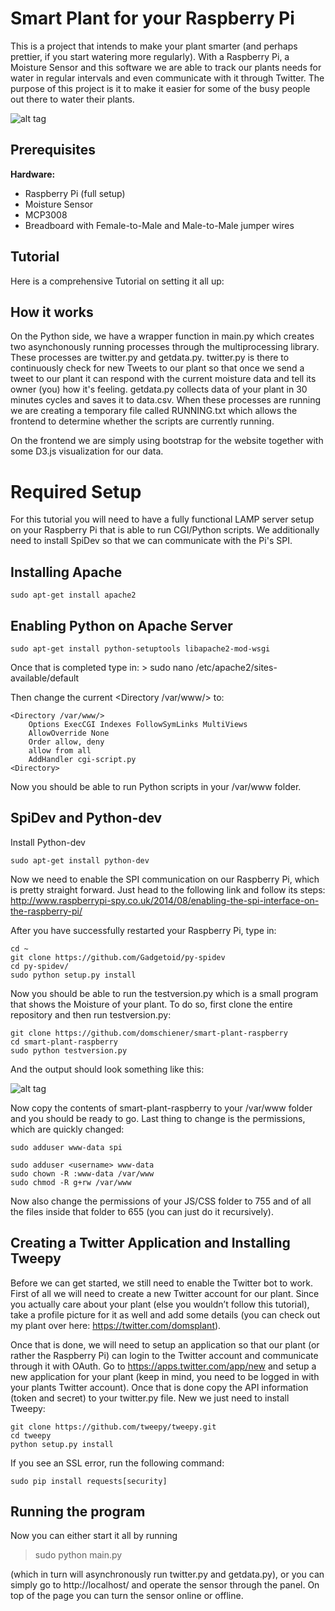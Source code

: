 # Smart Plant for your Raspberry Pi

This is a project that intends to make your plant smarter (and perhaps prettier, if you start watering more regularly). With a Raspberry Pi, a Moisture Sensor and this software we are able to track our plants needs for water in regular intervals and even communicate with it through Twitter. The purpose of this project is it to make it easier for some of the busy people out there to water their plants. 

![alt tag](http://i.imgur.com/c60yPD5.png)

## Prerequisites

**Hardware:**
* Raspberry Pi (full setup)
* Moisture Sensor
* MCP3008
* Breadboard with Female-to-Male and Male-to-Male jumper wires

## Tutorial

Here is a comprehensive Tutorial on setting it all up: 

## How it works
On the Python side, we have a wrapper function in main.py which creates two asynchonously running processes through the multiprocessing library. These processes are twitter.py and getdata.py. twitter.py is there to continuously check for new Tweets to our plant so that once we send a tweet to our plant it can respond with the current moisture data and tell its owner (you) how it's feeling. getdata.py collects data of your plant in 30 minutes cycles and saves it to data.csv.
When these processes are running we are creating a temporary file called RUNNING.txt which allows the frontend to determine whether the scripts are currently running.

On the frontend we are simply using bootstrap for the website together with some D3.js visualization for our data. 

# Required Setup

For this tutorial you will need to have a fully functional LAMP server setup on your Raspberry Pi that is able to run CGI/Python scripts. We additionally need to install SpiDev so that we can communicate with the Pi's SPI. 

## Installing Apache
```
sudo apt-get install apache2
```

## Enabling Python on Apache Server

```
sudo apt-get install python-setuptools libapache2-mod-wsgi
```

Once that is completed type in: > sudo nano /etc/apache2/sites-available/default

Then change the current <Directory /var/www/> to:
```
<Directory /var/www/>
	Options ExecCGI Indexes FollowSymLinks MultiViews
	AllowOverride None
	Order allow, deny
	allow from all
	AddHandler cgi-script.py
<Directory>
```
Now you should be able to run Python scripts in your /var/www folder. 

## SpiDev and Python-dev

Install Python-dev
```
sudo apt-get install python-dev 
```

Now we need to enable the SPI communication on our Raspberry Pi, which is pretty straight forward. Just head to the following link and follow its steps: http://www.raspberrypi-spy.co.uk/2014/08/enabling-the-spi-interface-on-the-raspberry-pi/

After you have successfully restarted your Raspberry Pi, type in:
```
cd ~
git clone https://github.com/Gadgetoid/py-spidev
cd py-spidev/
sudo python setup.py install
```

Now you should be able to run the testversion.py which is a small program that shows the Moisture of your plant. To do so, first clone the entire repository and then run testversion.py:
```
git clone https://github.com/domschiener/smart-plant-raspberry
cd smart-plant-raspberry
sudo python testversion.py
```

And the output should look something like this:

![alt tag](http://i.imgur.com/1xHUtm7.png)

Now copy the contents of smart-plant-raspberry to your /var/www folder and you should be ready to go. Last thing to change is the permissions, which are quickly changed:
```
sudo adduser www-data spi

sudo adduser <username> www-data 
sudo chown -R :www-data /var/www 
sudo chmod -R g+rw /var/www
```

Now also change the permissions of your JS/CSS folder to 755 and of all the files inside that folder to 655 (you can just do it recursively). 

## Creating a Twitter Application and Installing Tweepy

Before we can get started, we still need to enable the Twitter bot to work. First of all we will need to create a new Twitter account for our plant. Since you actually care about your plant (else you wouldn’t follow this tutorial), take a profile picture for it as well and add some details (you can check out my plant over here: https://twitter.com/domsplant).

Once that is done, we will need to setup an application so that our plant (or rather the Raspberry Pi) can login to the Twitter account and communicate through it with OAuth. Go to https://apps.twitter.com/app/new and setup a new application for your plant (keep in mind, you need to be logged in with your plants Twitter account). Once that is done copy the API information (token and secret) to your twitter.py file. New we just need to install Tweepy:
```
git clone https://github.com/tweepy/tweepy.git
cd tweepy
python setup.py install
```

If you see an SSL error, run the following command:
```
sudo pip install requests[security]
```

## Running the program
Now you can either start it all by running

> sudo python main.py 

(which in turn will asynchronously run twitter.py and getdata.py), or you can simply go to http://localhost/ and operate the sensor through the panel. On top of the page you can turn the sensor online or offline. 
